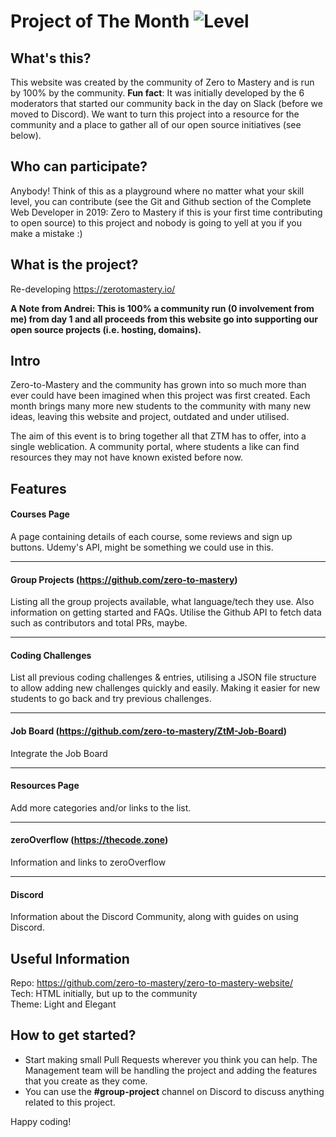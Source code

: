 # Project of The Month ![Level](https://img.shields.io/badge/February%20-%202019-yellow.svg?longCache=true&style=for-the-badge)

## What's this?

This website was created by the community of Zero to Mastery and is run by 100% by the community. **Fun fact**: It was initially developed by the 6 moderators that started our community back in the day on Slack (before we moved to Discord). We want to turn this project into a resource for the community and a place to gather all of our open source initiatives (see below).

## Who can participate?

Anybody! Think of this as a playground where no matter what your skill level, you can contribute (see the Git and Github section of the Complete Web Developer in 2019: Zero to Mastery if this is your first time contributing to open source) to this project and nobody is going to yell at you if you make a mistake :)

## What is the project?

Re-developing https://zerotomastery.io/

**A Note from Andrei: This is 100% a community run (0 involvement from me) from day 1 and all proceeds from this website go into supporting our open source projects (i.e. hosting, domains).**

## Intro

Zero-to-Mastery and the community has grown into so much more than ever could have been imagined when this project was first created. Each month brings many more new students to the community with many new ideas, leaving this website and project, outdated and under utilised.

The aim of this event is to bring together all that ZTM has to offer, into a single weblication. A community portal, where students a like can find resources they may not have known existed before now.

## Features

#### Courses Page

A page containing details of each course, some reviews and sign up buttons.
Udemy's API, might be something we could use in this.

---

#### Group Projects (https://github.com/zero-to-mastery)

Listing all the group projects available, what language/tech they use. Also information on getting started and FAQs. Utilise the Github API to fetch data such as contributors and total PRs, maybe.

---

#### Coding Challenges

List all previous coding challenges & entries, utilising a JSON file structure to allow adding new challenges quickly and easily. Making it easier for new students to go back and try previous challenges.

---

#### Job Board (https://github.com/zero-to-mastery/ZtM-Job-Board)

Integrate the Job Board

---

#### Resources Page

Add more categories and/or links to the list.

---

#### zeroOverflow (https://thecode.zone)

Information and links to zeroOverflow

---

#### Discord

Information about the Discord Community, along with guides on using Discord.

## Useful Information

Repo: https://github.com/zero-to-mastery/zero-to-mastery-website/  
Tech: HTML initially, but up to the community  
Theme: Light and Elegant

## How to get started?

- Start making small Pull Requests wherever you think you can help. The Management team will be handling the project and adding the features that you create as they come.
- You can use the **#group-project** channel on Discord to discuss anything related to this project.

Happy coding!


